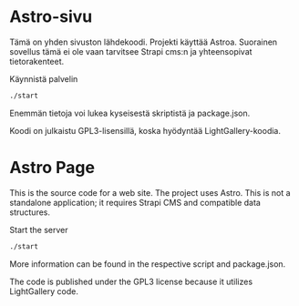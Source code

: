 # Astro-sivu

Tämä on yhden sivuston lähdekoodi. Projekti käyttää Astroa. Suorainen sovellus tämä ei ole vaan tarvitsee Strapi cms:n ja yhteensopivat tietorakenteet.

Käynnistä palvelin
```sh
./start
```
Enemmän tietoja voi lukea kyseisestä skriptistä ja package.json.

Koodi on julkaistu GPL3-lisensillä, koska hyödyntää LightGallery-koodia.

# Astro Page

This is the source code for a web site. The project uses Astro. This is not a standalone application; it requires Strapi CMS and compatible data structures.

Start the server

```sh
./start
```

More information can be found in the respective script and package.json.

The code is published under the GPL3 license because it utilizes LightGallery code.